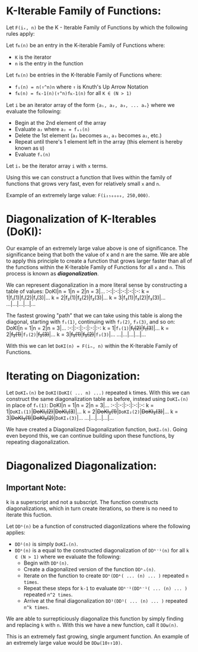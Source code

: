 # K-Iterable Family of Functions:

Let `F(iₓ, n)` be the K - Iterable Family of Functions by which the following rules apply: 

Let `fᴋ(n)` be an entry in the K-iterable Family of Functions where:
  - `K` is the iterator
  - `n` is the entry in the function

Let `fᴋ(n)` be entries in the K-Iterable Family of Functions where:
  - `f₁(n) = n(↑^n)n` where `↑` is Knuth's Up Arrow Notation
  - `fᴋ(n) = fᴋ-1(n)(↑^n)fᴋ-1(n)` for all `K ∈ (N > 1)`
 
Let `i` be an iterator array of the form `{a₁, a₂, a₃, ... aᵤ}` where we evaluate the following:
  - Begin at the 2nd element of the array
  - Evaluate `a₂` where `a₂ = fₐ₁(n)`
  - Delete the 1st element (`a₂` becomes `a₁`, `a₃` becomes `a₂`, etc.)
  - Repeat until there's 1 element left in the array (this element is hereby known as `U`)
  - Evaluate `fᵤ(n)`

Let `iₓ` be the iterator array `i` with `x` terms. 

Using this we can construct a function that lives within the family of functions that grows very fast, even for relatively small `x` and `n`.

Example of an extremely large value: `F(i₂₅₀₀₀₀, 250,000)`.

# Diagonalization of K-Iterables (DoKI):

Our example of an extremely large value above is one of significance. The significance being that both the value of x and n are the same. We are able to apply this principle to create a function that grows larger faster than all of the functions within the K-Iterable Family of Functions for all `x` and `n`. This process is known as ***diagonalization***.

We can represent diagonalization in a more literal sense by constructing a table of values:
DoKI|n = 1|n = 2|n = 3|...
:-:|:-:|:-:|:-:|:-:
k = 1|f₁(1)|f₁(2)|f₁(3)|...
k = 2|f₂(1)|f₂(2)|f₂(3)|...
k = 3|f₃(1)|f₃(2)|f₃(3)|...
...|...|...|...|...

The fastest growing "path" that we can take using this table is along the diagonal, starting with `f₁(1)`, continuing with `f₂(2)`, `f₃(3)`, and so on:
DoKI|n = 1|n = 2|n = 3|...
:-:|:-:|:-:|:-:|:-:
k = 1|`f₁(1)`|~~f₁(2)~~|~~f₁(3~~)|...
k = 2|~~f₂(1)~~|`f₂(2)`|~~f₂(3)~~|...
k = 3|~~f₃(1)~~|~~f₃(2)~~|`f₃(3)`|...
...|...|...|...|...

With this we can let `DoKI(n) = F(iₙ, n)` within the K-Iterable Family of Functions.

# Iterating on Diagonization:

Let `DoKIₖ(n)` be `DoKI(DoKI( ... n) ...)` repeated `k` times. With this we can construct the same diagonalization table as before, instead using `DoKIₖ(n)` in place of `fₖ(1)`:
DoKI|n = 1|n = 2|n = 3|...
:-:|:-:|:-:|:-:|:-:
k = 1|`DoKI₁(1)`|~~DoKI₁(2)~~|~~DoKI₁(3~~)|...
k = 2|~~DoKI₂(1)~~|`DoKI₂(2)`|~~DoKI₂(3)~~|...
k = 3|~~DoKI₃(1)~~|~~DoKI₃(2)~~|`DoKI₃(3)`|...
...|...|...|...|...

We have created a Diagonalized Diagonalization function, `DoKIₙ(n)`. Going even beyond this, we can continue building upon these functions, by repeating diagonalization.

# Diagonalized Diagonalization:

## Important Note:
k is a superscript and not a subscript. The function constructs diagonalizations, which in turn create iterations, so there is no need to iterate this fuction. 

Let `DDᵏ(n)` be a function of constructed diagonlizations where the following applies:
- `DD¹(n)` is simply `DoKIₙ(n)`.
- `DDᵏ(n)` is a equal to the constructed diagonalization of `DDᵏ⁻¹(n)` for all `k ∈ (N > 1)` where we evaluate the following:
  - Begin with `DDᵏ(n)`.
  - Create a diagonalized version of the function `DDᵏₙ(n)`.
  - Iterate on the function to create `DDᵏ(DDᵏ( ... (n) ... )` repeated `n times`.
  - Repeat these steps for `k-1` to evaluate `DDᵏ⁻¹(DDᵏ⁻¹( ... (n) ... )` repeated `n^2 times`.
  - Arrive at the final diagonalization `DD¹(DD¹( ... (n) ... )` repeated `n^k times`.

We are able to surrepticiously diagonalize this function by simply finding and replacing `k` with `n`. With this we have a new function, call it `DDω(n)`.

This is an extremely fast growing, single argument function. An example of an extremely large value would be `DDω(10↑↑10)`.


